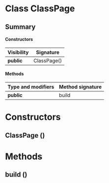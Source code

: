 Class ClassPage
===============
Summary
-------
#### Constructors
| Visibility | Signature   |
| ---------- | ----------- |
| **public** | ClassPage() |
#### Methods
| Type and modifiers | Method signature |
| ------------------ | ---------------- |
| **public**         | build            |

Constructors
============
ClassPage ()
------------


Methods
=======
build ()
--------



